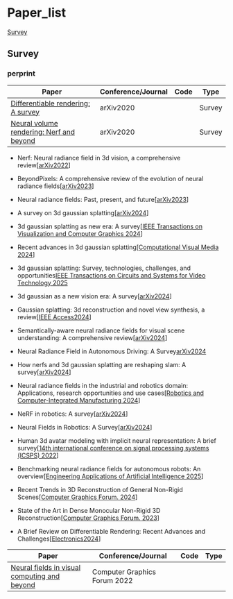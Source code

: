 # Paper_list
[Survey](#survey)


## Survey

### perprint
| **Paper**                                                                                             | **Conference/Journal** |**Code**    |**Type**    |
|-------------------------------------------------------------------------------------------------------|------------------------|------------|------------|
|[Differentiable rendering: A survey](https://arxiv.org/abs/2006.12057)                                 |arXiv2020               |            |Survey      |    
|[Neural volume rendering: Nerf and beyond](https://arxiv.org/abs/2101.05204)                           |arXiv2020               |            |Survey      |   


+ Nerf: Neural radiance field in 3d vision, a comprehensive review[[arXiv2022](https://arxiv.org/abs/2210.00379)]
+ BeyondPixels: A comprehensive review of the evolution of neural radiance fields[[arXiv2023](https://ui.adsabs.harvard.edu/abs/2023arXiv230603000S/abstract)]
+ Neural radiance fields: Past, present, and future[[arXiv2023](https://arxiv.org/abs/2304.10050)]
+ A survey on 3d gaussian splatting[[arXiv2024](https://arxiv.org/abs/2401.03890)]
+ 3d gaussian splatting as new era: A survey[[IEEE Transactions on Visualization and Computer Graphics 2024](https://ieeexplore.ieee.org/abstract/document/10521791/?casa_token=0QyGxTRXcuoAAAAA:lcs7VXV5u9xntc4wQtFBjAejlh5aAHHDboeQDN1aQu-SPdVgZRMB1341gfWlt7iKSB7N2Eg2moE)]
+ Recent advances in 3d gaussian splatting[[Computational Visual Media 2024](https://link.springer.com/article/10.1007/s41095-024-0436-y)]
+ 3d gaussian splatting: Survey, technologies, challenges, and opportunities[IEEE Transactions on Circuits and Systems for Video Technology 2025](https://ieeexplore.ieee.org/abstract/document/10870258/?casa_token=sf77HC5Y85sAAAAA:2ukklYMHulxMaKfBV-AH9I0ZpOrnj8tcGv3cAZGp_5d5H7dWAw7yjjIy4RT1Ln5vG5Q0gr7e168)
+ 3d gaussian as a new vision era: A survey[[arXiv2024](https://ui.adsabs.harvard.edu/abs/2024arXiv240207181F/abstract)]
+ Gaussian splatting: 3d reconstruction and novel view synthesis, a review[[IEEE Access2024](https://ieeexplore.ieee.org/abstract/document/10545567/)]
+ Semantically-aware neural radiance fields for visual scene understanding: A comprehensive review[[arXiv2024](https://arxiv.org/abs/2402.11141)]
+ Neural Radiance Field in Autonomous Driving: A Survey[arXiv2024](https://arxiv.org/abs/2404.13816)
+ How nerfs and 3d gaussian splatting are reshaping slam: A survey[[arXiv2024](https://fabiotosi92.github.io/files/survey-slam.pdf)]
+ Neural radiance fields in the industrial and robotics domain: Applications, research opportunities and use cases[[Robotics and Computer-Integrated Manufacturing 2024](https://www.sciencedirect.com/science/article/pii/S0736584524000978?casa_token=IbEL6IFsBrcAAAAA:N1ijHI5IXgjmtYh0WVADDM4OBXoHsdAMhef9VZohHdghCTMo-8QBBfCvPgbASBFib8yr_ywZRg)]
+ NeRF in robotics: A survey[[arXiv2024](https://arxiv.org/abs/2405.01333)]
+ Neural Fields in Robotics: A Survey[[arXiv2024](https://arxiv.org/abs/2410.20220)]
+ Human 3d avatar modeling with implicit neural representation: A brief survey[[14th international conference on signal processing systems (ICSPS) 2022](https://ieeexplore.ieee.org/abstract/document/10218567/?casa_token=eqD5GGUIgHcAAAAA:kqCuDuxbKgYy5Ndn6Qu2ORYScL62HXkLSNAhcLNyOXZCNwQykukvkhk1mhgoaCos4H_gTrZGG0aJGA)]
+ Benchmarking neural radiance fields for autonomous robots: An overview[[Engineering Applications of Artificial Intelligence 2025](https://www.sciencedirect.com/science/article/pii/S0952197624018438?casa_token=lUGEAcODULoAAAAA:RoeYzcwQpI4VUAsp6zAnrwWX7ipHVRyi3V1JsCl9JaKDAHQZdAiATK8sxLBzmtPLlVhyC57awT4)]
+ Recent Trends in 3D Reconstruction of General Non-Rigid Scenes[[Computer Graphics Forum. 2024](https://onlinelibrary.wiley.com/doi/abs/10.1111/cgf.15062)]
+ State of the Art in Dense Monocular Non-Rigid 3D Reconstruction[[Computer Graphics Forum. 2023](https://onlinelibrary.wiley.com/doi/abs/10.1111/cgf.14774)] 


+ A Brief Review on Differentiable Rendering: Recent Advances and Challenges[[Electronics2024](https://www.mdpi.com/2079-9292/13/17/3546)]

| **Paper**                                                                                             | **Conference/Journal** |**Code**    |**Type**    |
|-------------------------------------------------------------------------------------------------------|------------------------|------------|------------|
|[Neural fields in visual computing and beyond](https://onlinelibrary.wiley.com/doi/abs/10.1111/cgf.14505)  |Computer Graphics Forum 2022   | |            |  